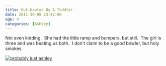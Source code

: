 ```yaml
---
title: Out-bowled By A Toddler
date: 2011-10-08 23:42:00
age: 4
categories: [Ashley]
---
```

Not even kidding.  She had the little ramp and bumpers, but still.  The girl is three and was beating us both.  I don't claim to be a good bowler, but holy smokes.

[<img src="https://lh3.googleusercontent.com/F8fiixTHKj4rdNt7EO8qjeyg-vW5ykUhcxIS4eJSjI_2fFa3UvHipgy2bVqTi1-I_v71TstFBKuIsPEbSaHfPecQDJaJinDRBXADtn6UrZc=w295-h220" alt="probably just ashley" class="wyseguys-album"/>](https://get.google.com/albumarchive/108001626876662627571/album/AF1QipPyf30_4bx4_fPeDXenKyNGzuV957a88KflMLz1?authKey=CO-Nhde5l_mLnQE)